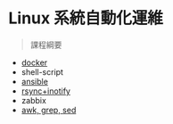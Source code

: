 # Linux 系統自動化運維

> 課程綱要
- [docker](https://github.com/oxolll/Linux/tree/Linux%E7%B3%BB%E7%B5%B1%E8%87%AA%E5%8B%95%E5%8C%96%E9%81%8B%E7%B6%AD/Docker)
- shell-script
- [ansible](https://github.com/oxolll/Linux/tree/Linux%E7%B3%BB%E7%B5%B1%E8%87%AA%E5%8B%95%E5%8C%96%E9%81%8B%E7%B6%AD/ansible)
- [rsync+inotify](https://github.com/oxolll/Linux/tree/Linux%E7%B3%BB%E7%B5%B1%E8%87%AA%E5%8B%95%E5%8C%96%E9%81%8B%E7%B6%AD/rsync%2Binotify)
- zabbix
- [awk, grep, sed](https://github.com/oxolll/Linux/tree/Linux%E7%B3%BB%E7%B5%B1%E8%87%AA%E5%8B%95%E5%8C%96%E9%81%8B%E7%B6%AD/awk%2C%20grep%2C%20sed)

